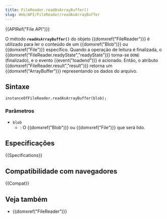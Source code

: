 ```yaml
---
title: FileReader.readAsArrayBuffer()
slug: Web/API/FileReader/readAsArrayBuffer
---
```


{{APIRef("File API")}}

O método **`readAsArrayBuffer()`** do objeto {{domxref("FileReader")}} é utilizado para ler o conteúdo de um {{domxref("Blob")}} ou {{domxref("File")}} específico. Quando a operação de leitura é finalizada, o {{domxref("FileReader.readyState","readyState")}} torna-se `DONE` (finalizado), e o evento {{event("loadend")}} é acionado. Então, o atributo {{domxref("FileReader.result","result")}} retorna um {{domxref("ArrayBuffer")}} representando os dados do arquivo.

## Sintaxe

```
instanceOfFileReader.readAsArrayBuffer(blob);
```

### Parâmetros

- `blob`
  - : O {{domxref("Blob")}} ou {{domxref("File")}} que será lido.

## Especificações

{{Specifications}}

## Compatibilidade com navegadores

{{Compat}}

## Veja também

- {{domxref("FileReader")}}
